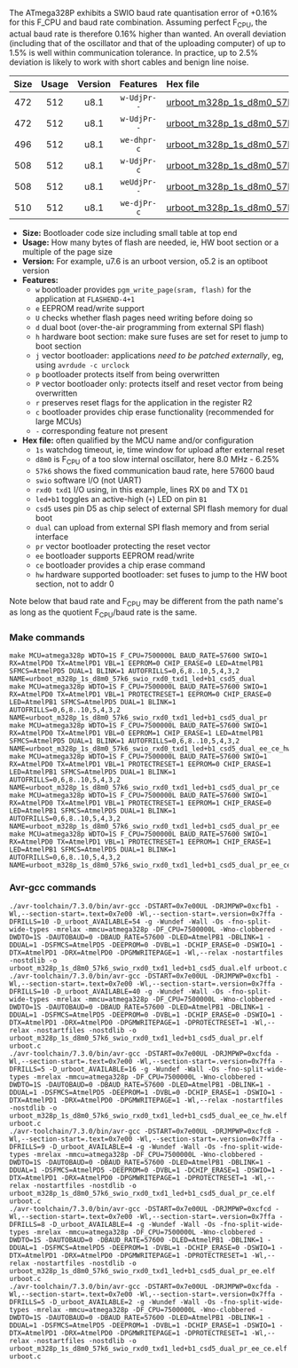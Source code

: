 The ATmega328P exhibits a SWIO baud rate quantisation error of +0.16% for this F_CPU and baud rate combination. Assuming perfect F<sub>CPU</sub>, the actual baud rate is therefore 0.16% higher than wanted. An overall deviation (including that of the oscillator and that of the uploading computer) of up to 1.5% is well within communication tolerance. In practice, up to 2.5% deviation is likely to work with short cables and benign line noise.

|Size|Usage|Version|Features|Hex file|
|:-:|:-:|:-:|:-:|:--|
|472|512|u8.1|`w-UdjPr--`|[urboot_m328p_1s_d8m0_57k6_swio_rxd0_txd1_led+b1_csd5_dual.hex](https://raw.githubusercontent.com/stefanrueger/urboot.hex/main/boards/anarduino/atmega328p/watchdog_1_s/internal_oscillator_d-6.25%25/%2B8m000000_hz/%2B%2B57k6_baud/uart0_rxd0_txd1/led%2Bb1_csd5_dual/urboot_m328p_1s_d8m0_57k6_swio_rxd0_txd1_led%2Bb1_csd5_dual.hex)|
|472|512|u8.1|`w-UdjPr--`|[urboot_m328p_1s_d8m0_57k6_swio_rxd0_txd1_led+b1_csd5_dual_pr.hex](https://raw.githubusercontent.com/stefanrueger/urboot.hex/main/boards/anarduino/atmega328p/watchdog_1_s/internal_oscillator_d-6.25%25/%2B8m000000_hz/%2B%2B57k6_baud/uart0_rxd0_txd1/led%2Bb1_csd5_dual/urboot_m328p_1s_d8m0_57k6_swio_rxd0_txd1_led%2Bb1_csd5_dual_pr.hex)|
|496|512|u8.1|`we-dhpr-c`|[urboot_m328p_1s_d8m0_57k6_swio_rxd0_txd1_led+b1_csd5_dual_ee_ce_hw.hex](https://raw.githubusercontent.com/stefanrueger/urboot.hex/main/boards/anarduino/atmega328p/watchdog_1_s/internal_oscillator_d-6.25%25/%2B8m000000_hz/%2B%2B57k6_baud/uart0_rxd0_txd1/led%2Bb1_csd5_dual/urboot_m328p_1s_d8m0_57k6_swio_rxd0_txd1_led%2Bb1_csd5_dual_ee_ce_hw.hex)|
|508|512|u8.1|`w-UdjPr-c`|[urboot_m328p_1s_d8m0_57k6_swio_rxd0_txd1_led+b1_csd5_dual_pr_ce.hex](https://raw.githubusercontent.com/stefanrueger/urboot.hex/main/boards/anarduino/atmega328p/watchdog_1_s/internal_oscillator_d-6.25%25/%2B8m000000_hz/%2B%2B57k6_baud/uart0_rxd0_txd1/led%2Bb1_csd5_dual/urboot_m328p_1s_d8m0_57k6_swio_rxd0_txd1_led%2Bb1_csd5_dual_pr_ce.hex)|
|508|512|u8.1|`weUdjPr--`|[urboot_m328p_1s_d8m0_57k6_swio_rxd0_txd1_led+b1_csd5_dual_pr_ee.hex](https://raw.githubusercontent.com/stefanrueger/urboot.hex/main/boards/anarduino/atmega328p/watchdog_1_s/internal_oscillator_d-6.25%25/%2B8m000000_hz/%2B%2B57k6_baud/uart0_rxd0_txd1/led%2Bb1_csd5_dual/urboot_m328p_1s_d8m0_57k6_swio_rxd0_txd1_led%2Bb1_csd5_dual_pr_ee.hex)|
|510|512|u8.1|`we-djPr-c`|[urboot_m328p_1s_d8m0_57k6_swio_rxd0_txd1_led+b1_csd5_dual_pr_ee_ce.hex](https://raw.githubusercontent.com/stefanrueger/urboot.hex/main/boards/anarduino/atmega328p/watchdog_1_s/internal_oscillator_d-6.25%25/%2B8m000000_hz/%2B%2B57k6_baud/uart0_rxd0_txd1/led%2Bb1_csd5_dual/urboot_m328p_1s_d8m0_57k6_swio_rxd0_txd1_led%2Bb1_csd5_dual_pr_ee_ce.hex)|

- **Size:** Bootloader code size including small table at top end
- **Usage:** How many bytes of flash are needed, ie, HW boot section or a multiple of the page size
- **Version:** For example, u7.6 is an urboot version, o5.2 is an optiboot version
- **Features:**
  + `w` bootloader provides `pgm_write_page(sram, flash)` for the application at `FLASHEND-4+1`
  + `e` EEPROM read/write support
  + `U` checks whether flash pages need writing before doing so
  + `d` dual boot (over-the-air programming from external SPI flash)
  + `h` hardware boot section: make sure fuses are set for reset to jump to boot section
  + `j` vector bootloader: applications *need to be patched externally*, eg, using `avrdude -c urclock`
  + `p` bootloader protects itself from being overwritten
  + `P` vector bootloader only: protects itself and reset vector from being overwritten
  + `r` preserves reset flags for the application in the register R2
  + `c` bootloader provides chip erase functionality (recommended for large MCUs)
  + `-` corresponding feature not present
- **Hex file:** often qualified by the MCU name and/or configuration
  + `1s` watchdog timeout, ie, time window for upload after external reset
  + `d8m0` is F<sub>CPU</sub> of a too slow internal oscillator, here 8.0 MHz - 6.25%
  + `57k6` shows the fixed communication baud rate, here 57600 baud
  + `swio` software I/O (not UART)
  + `rxd0 txd1` I/O using, in this example, lines RX `D0` and TX `D1`
  + `led+b1` toggles an active-high (`+`) LED on pin `B1`
  + `csd5` uses pin D5 as chip select of external SPI flash memory for dual boot
  + `dual` can upload from external SPI flash memory and from serial interface
  + `pr` vector bootloader protecting the reset vector
  + `ee` bootloader supports EEPROM read/write
  + `ce` bootloader provides a chip erase command
  + `hw` hardware supported bootloader: set fuses to jump to the HW boot section, not to addr 0


Note below that baud rate and F<sub>CPU</sub> may be different from the path name's as long as the quotient F<sub>CPU</sub>/baud rate is the same.

### Make commands
```
make MCU=atmega328p WDTO=1S F_CPU=7500000L BAUD_RATE=57600 SWIO=1 RX=AtmelPD0 TX=AtmelPD1 VBL=1 EEPROM=0 CHIP_ERASE=0 LED=AtmelPB1 SFMCS=AtmelPD5 DUAL=1 BLINK=1 AUTOFRILLS=0,6,8..10,5,4,3,2 NAME=urboot_m328p_1s_d8m0_57k6_swio_rxd0_txd1_led+b1_csd5_dual
make MCU=atmega328p WDTO=1S F_CPU=7500000L BAUD_RATE=57600 SWIO=1 RX=AtmelPD0 TX=AtmelPD1 VBL=1 PROTECTRESET=1 EEPROM=0 CHIP_ERASE=0 LED=AtmelPB1 SFMCS=AtmelPD5 DUAL=1 BLINK=1 AUTOFRILLS=0,6,8..10,5,4,3,2 NAME=urboot_m328p_1s_d8m0_57k6_swio_rxd0_txd1_led+b1_csd5_dual_pr
make MCU=atmega328p WDTO=1S F_CPU=7500000L BAUD_RATE=57600 SWIO=1 RX=AtmelPD0 TX=AtmelPD1 VBL=0 EEPROM=1 CHIP_ERASE=1 LED=AtmelPB1 SFMCS=AtmelPD5 DUAL=1 BLINK=1 AUTOFRILLS=0,6,8..10,5,4,3,2 NAME=urboot_m328p_1s_d8m0_57k6_swio_rxd0_txd1_led+b1_csd5_dual_ee_ce_hw
make MCU=atmega328p WDTO=1S F_CPU=7500000L BAUD_RATE=57600 SWIO=1 RX=AtmelPD0 TX=AtmelPD1 VBL=1 PROTECTRESET=1 EEPROM=0 CHIP_ERASE=1 LED=AtmelPB1 SFMCS=AtmelPD5 DUAL=1 BLINK=1 AUTOFRILLS=0,6,8..10,5,4,3,2 NAME=urboot_m328p_1s_d8m0_57k6_swio_rxd0_txd1_led+b1_csd5_dual_pr_ce
make MCU=atmega328p WDTO=1S F_CPU=7500000L BAUD_RATE=57600 SWIO=1 RX=AtmelPD0 TX=AtmelPD1 VBL=1 PROTECTRESET=1 EEPROM=1 CHIP_ERASE=0 LED=AtmelPB1 SFMCS=AtmelPD5 DUAL=1 BLINK=1 AUTOFRILLS=0,6,8..10,5,4,3,2 NAME=urboot_m328p_1s_d8m0_57k6_swio_rxd0_txd1_led+b1_csd5_dual_pr_ee
make MCU=atmega328p WDTO=1S F_CPU=7500000L BAUD_RATE=57600 SWIO=1 RX=AtmelPD0 TX=AtmelPD1 VBL=1 PROTECTRESET=1 EEPROM=1 CHIP_ERASE=1 LED=AtmelPB1 SFMCS=AtmelPD5 DUAL=1 BLINK=1 AUTOFRILLS=0,6,8..10,5,4,3,2 NAME=urboot_m328p_1s_d8m0_57k6_swio_rxd0_txd1_led+b1_csd5_dual_pr_ee_ce
```

### Avr-gcc commands
```
./avr-toolchain/7.3.0/bin/avr-gcc -DSTART=0x7e00UL -DRJMPWP=0xcfb1 -Wl,--section-start=.text=0x7e00 -Wl,--section-start=.version=0x7ffa -DFRILLS=10 -D_urboot_AVAILABLE=54 -g -Wundef -Wall -Os -fno-split-wide-types -mrelax -mmcu=atmega328p -DF_CPU=7500000L -Wno-clobbered -DWDTO=1S -DAUTOBAUD=0 -DBAUD_RATE=57600 -DLED=AtmelPB1 -DBLINK=1 -DDUAL=1 -DSFMCS=AtmelPD5 -DEEPROM=0 -DVBL=1 -DCHIP_ERASE=0 -DSWIO=1 -DTX=AtmelPD1 -DRX=AtmelPD0 -DPGMWRITEPAGE=1 -Wl,--relax -nostartfiles -nostdlib -o urboot_m328p_1s_d8m0_57k6_swio_rxd0_txd1_led+b1_csd5_dual.elf urboot.c
./avr-toolchain/7.3.0/bin/avr-gcc -DSTART=0x7e00UL -DRJMPWP=0xcfb1 -Wl,--section-start=.text=0x7e00 -Wl,--section-start=.version=0x7ffa -DFRILLS=10 -D_urboot_AVAILABLE=40 -g -Wundef -Wall -Os -fno-split-wide-types -mrelax -mmcu=atmega328p -DF_CPU=7500000L -Wno-clobbered -DWDTO=1S -DAUTOBAUD=0 -DBAUD_RATE=57600 -DLED=AtmelPB1 -DBLINK=1 -DDUAL=1 -DSFMCS=AtmelPD5 -DEEPROM=0 -DVBL=1 -DCHIP_ERASE=0 -DSWIO=1 -DTX=AtmelPD1 -DRX=AtmelPD0 -DPGMWRITEPAGE=1 -DPROTECTRESET=1 -Wl,--relax -nostartfiles -nostdlib -o urboot_m328p_1s_d8m0_57k6_swio_rxd0_txd1_led+b1_csd5_dual_pr.elf urboot.c
./avr-toolchain/7.3.0/bin/avr-gcc -DSTART=0x7e00UL -DRJMPWP=0xcfda -Wl,--section-start=.text=0x7e00 -Wl,--section-start=.version=0x7ffa -DFRILLS=5 -D_urboot_AVAILABLE=16 -g -Wundef -Wall -Os -fno-split-wide-types -mrelax -mmcu=atmega328p -DF_CPU=7500000L -Wno-clobbered -DWDTO=1S -DAUTOBAUD=0 -DBAUD_RATE=57600 -DLED=AtmelPB1 -DBLINK=1 -DDUAL=1 -DSFMCS=AtmelPD5 -DEEPROM=1 -DVBL=0 -DCHIP_ERASE=1 -DSWIO=1 -DTX=AtmelPD1 -DRX=AtmelPD0 -DPGMWRITEPAGE=1 -Wl,--relax -nostartfiles -nostdlib -o urboot_m328p_1s_d8m0_57k6_swio_rxd0_txd1_led+b1_csd5_dual_ee_ce_hw.elf urboot.c
./avr-toolchain/7.3.0/bin/avr-gcc -DSTART=0x7e00UL -DRJMPWP=0xcfc8 -Wl,--section-start=.text=0x7e00 -Wl,--section-start=.version=0x7ffa -DFRILLS=9 -D_urboot_AVAILABLE=4 -g -Wundef -Wall -Os -fno-split-wide-types -mrelax -mmcu=atmega328p -DF_CPU=7500000L -Wno-clobbered -DWDTO=1S -DAUTOBAUD=0 -DBAUD_RATE=57600 -DLED=AtmelPB1 -DBLINK=1 -DDUAL=1 -DSFMCS=AtmelPD5 -DEEPROM=0 -DVBL=1 -DCHIP_ERASE=1 -DSWIO=1 -DTX=AtmelPD1 -DRX=AtmelPD0 -DPGMWRITEPAGE=1 -DPROTECTRESET=1 -Wl,--relax -nostartfiles -nostdlib -o urboot_m328p_1s_d8m0_57k6_swio_rxd0_txd1_led+b1_csd5_dual_pr_ce.elf urboot.c
./avr-toolchain/7.3.0/bin/avr-gcc -DSTART=0x7e00UL -DRJMPWP=0xcfcd -Wl,--section-start=.text=0x7e00 -Wl,--section-start=.version=0x7ffa -DFRILLS=8 -D_urboot_AVAILABLE=4 -g -Wundef -Wall -Os -fno-split-wide-types -mrelax -mmcu=atmega328p -DF_CPU=7500000L -Wno-clobbered -DWDTO=1S -DAUTOBAUD=0 -DBAUD_RATE=57600 -DLED=AtmelPB1 -DBLINK=1 -DDUAL=1 -DSFMCS=AtmelPD5 -DEEPROM=1 -DVBL=1 -DCHIP_ERASE=0 -DSWIO=1 -DTX=AtmelPD1 -DRX=AtmelPD0 -DPGMWRITEPAGE=1 -DPROTECTRESET=1 -Wl,--relax -nostartfiles -nostdlib -o urboot_m328p_1s_d8m0_57k6_swio_rxd0_txd1_led+b1_csd5_dual_pr_ee.elf urboot.c
./avr-toolchain/7.3.0/bin/avr-gcc -DSTART=0x7e00UL -DRJMPWP=0xcfda -Wl,--section-start=.text=0x7e00 -Wl,--section-start=.version=0x7ffa -DFRILLS=5 -D_urboot_AVAILABLE=2 -g -Wundef -Wall -Os -fno-split-wide-types -mrelax -mmcu=atmega328p -DF_CPU=7500000L -Wno-clobbered -DWDTO=1S -DAUTOBAUD=0 -DBAUD_RATE=57600 -DLED=AtmelPB1 -DBLINK=1 -DDUAL=1 -DSFMCS=AtmelPD5 -DEEPROM=1 -DVBL=1 -DCHIP_ERASE=1 -DSWIO=1 -DTX=AtmelPD1 -DRX=AtmelPD0 -DPGMWRITEPAGE=1 -DPROTECTRESET=1 -Wl,--relax -nostartfiles -nostdlib -o urboot_m328p_1s_d8m0_57k6_swio_rxd0_txd1_led+b1_csd5_dual_pr_ee_ce.elf urboot.c
```

